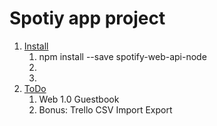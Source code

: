 # Spotiy app project

1. [Install](h)
    1. npm install --save spotify-web-api-node
    2.
    3.
1. [ToDo](h)
    1. Web 1.0 Guestbook
    1. Bonus: Trello CSV Import Export
